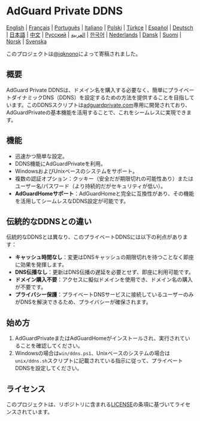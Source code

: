 # AdGuard Private DDNS

[English](readme.md) | [Français](readme.fr.md) | [Português](readme.pt.md) | [Italiano](readme.it.md) | [Polski](readme.pl.md) | [Türkçe](readme.tr.md) | [Español](readme.es.md) | [Deutsch](readme.de.md) | [日本語](readme.ja.md) | [中文](readme.zh.md) | [Русский](readme.ru.md) | [العربية](readme.ar.md) | [한국어](readme.ko.md) | [Nederlands](readme.nl.md) | [Dansk](readme.da.md) | [Suomi](readme.fi.md) | [Norsk](readme.no.md) | [Svenska](readme.sv.md)

このプロジェクトは[@jqknono](https://github.com/jqknono)によって寄稿されました。

## 概要

AdGuard Private DDNSは、ドメイン名を購入する必要なく、簡単にプライベートダイナミックDNS（DDNS）を設定するための方法を提供することを目指しています。このDDNSスクリプトは[adguardprivate.com](https://adguardprivate.com)専用に開発されており、AdGuardPrivateの基本機能を活用することで、これをシームレスに実現できます。

## 機能

- 迅速かつ簡単な設定。
- DDNS機能にAdGuardPrivateを利用。
- WindowsおよびUnixベースのシステムをサポート。
- 複数の認証オプション：クッキー（安全だが期限切れの可能性あり）またはユーザー名/パスワード（より持続的だがセキュリティが低い）。
- **AdGuardHomeサポート**：AdGuardHomeと完全に互換性があり、その機能を活用してシームレスなDDNS設定が可能です。

## 伝統的なDDNSとの違い

伝統的なDDNSとは異なり、このプライベートDDNSには以下の利点があります：

- **キャッシュ時間なし**：変更はDNSキャッシュの期限切れを待つことなく即座に効果を発揮します。
- **DNS伝播なし**：更新はDNS伝播の遅延を必要とせず、即座に利用可能です。
- **ドメイン購入不要**：アクセスに擬似ドメインを使用でき、ドメイン名の購入が不要です。
- **プライバシー保護**：プライベートDNSサービスに接続しているユーザーのみがDNSを解決できるため、プライバシーが確保されます。

## 始め方

1. AdGuardPrivateまたはAdGuardHomeがインストールされ、実行されていることを確認してください。
2. Windowsの場合は`win/ddns.ps1`、Unixベースのシステムの場合は`unix/ddns.sh`スクリプトに記載されている指示に従って、プライベートDDNSを設定してください。

## ライセンス

このプロジェクトは、リポジトリに含まれる[LICENSE](LICENSE)の条項に基づいてライセンスされています。